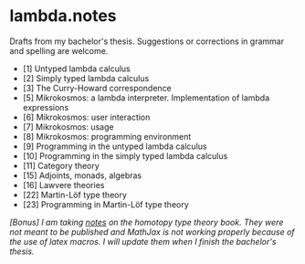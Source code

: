 # lambda.notes
Drafts from my bachelor's thesis. Suggestions or corrections in grammar and spelling are welcome.

 - [1] Untyped lambda calculus
 - [2] Simply typed lambda calculus
 - [3] The Curry-Howard correspondence
 - [5] Mikrokosmos: a lambda interpreter. Implementation of lambda expressions
 - [6] Mikrokosmos: user interaction
 - [7] Mikrokosmos: usage
 - [8] Mikrokosmos: programming environment
 - [9] Programming in the untyped lambda calculus
 - [10] Programming in the simply typed lambda calculus
 - [11] Category theory
 - [15] Adjoints, monads, algebras
 - [16] Lawvere theories
 - [22] Martin-Löf type theory
 - [23] Programming in Martin-Löf type theory

*[Bonus] I am taking [notes](https://m42.github.io/math/homotopytypetheory.html) on the homotopy type theory book. They were not meant to be published and MathJax is not working properly because of the use of latex macros. I will update them when I finish the bachelor's thesis.*
